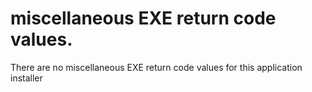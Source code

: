 # miscellaneous EXE return code values.

There are no miscellaneous EXE return code values for this application installer
